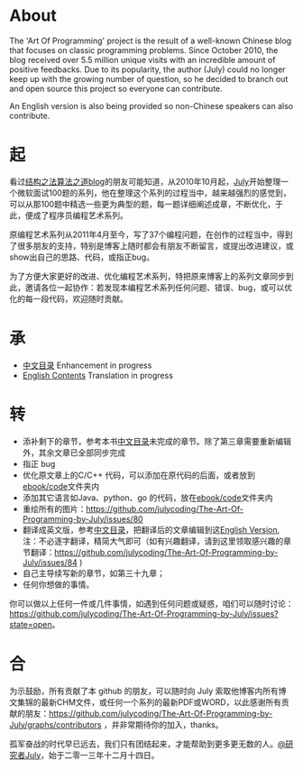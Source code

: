 # About
The 'Art Of Programming' project is the result of a well-known Chinese blog that focuses on classic programming problems. Since October 2010, the blog received over 5.5 million unique visits with an incredible amount of positive feedbacks. Due to its popularity, the author (July) could no longer keep up with the growing number of question, so he decided to branch out and open source this project so everyone can contribute.

An English version is also being provided so non-Chinese speakers can also contribute.

# 起
看过[结构之法算法之道blog](http://blog.csdn.net/v_july_v)的朋友可能知道，从2010年10月起，[July](http://weibo.com/julyweibo)开始整理一个微软面试100题的系列，他在整理这个系列的过程当中，越来越强烈的感觉到，可以从那100题中精选一些更为典型的题，每一题详细阐述成章，不断优化，于此，便成了程序员编程艺术系列。

原编程艺术系列从2011年4月至今，写了37个编程问题，在创作的过程当中，得到了很多朋友的支持，特别是博客上随时都会有朋友不断留言，或提出改进建议，或show出自己的思路、代码，或指正bug。

为了方便大家更好的改进、优化编程艺术系列，特把原来博客上的系列文章同步到此，邀请各位一起协作：若发现本编程艺术系列任何问题、错误、bug，或可以优化的每一段代码，欢迎随时贡献。

# 承
 * [中文目录](ebook/zh/Readme.md) Enhancement in progress
 * [English Contents](ebook/en/Readme.md) Translation in progress


# 转
 * 添补剩下的章节，参考本书[中文目录](ebook/zh/Readme.md)未完成的章节。除了第三章需要重新编辑外，其余文章已全部同步完成
 * 指正 bug
 * 优化原文章上的C/C++ 代码，可以添加在原代码的后面，或者放到[ebook/code](ebook/code/)文件夹内
 * 添加其它语言如Java、python、go 的代码，放在[ebook/code](ebook/code/)文件夹内
 * 重绘所有的图片：https://github.com/julycoding/The-Art-Of-Programming-by-July/issues/80
 * 翻译成英文版，参考[中文目录](ebook/zh/Readme.md)，把翻译后的文章编辑到这[English Version](ebook/en/Readme.md),注：不必逐字翻译，精简大气即可（如有兴趣翻译，请到这里领取感兴趣的章节翻译：https://github.com/julycoding/The-Art-Of-Programming-by-July/issues/84 )
 * 自己主导续写新的章节，如第三十九章；
 * 任何你想做的事情。

你可以做以上任何一件或几件事情，如遇到任何问题或疑惑，咱们可以随时讨论：
<https://github.com/julycoding/The-Art-Of-Programming-by-July/issues?state=open>。

# 合
为示鼓励，所有贡献了本 github 的朋友，可以随时向 July 索取他博客内所有博文集锦的最新CHM文件，或任何一个系列的最新PDF或WORD，以此感谢所有贡献的朋友：https://github.com/julycoding/The-Art-Of-Programming-by-July/graphs/contributors ，并非常期待你的加入，thanks。

孤军奋战的时代早已远去，我们只有团结起来，才能帮助到更多更无数的人。[@研究者July](http://weibo.com/julyweibo)，始于二零一三年十二月十四日。
